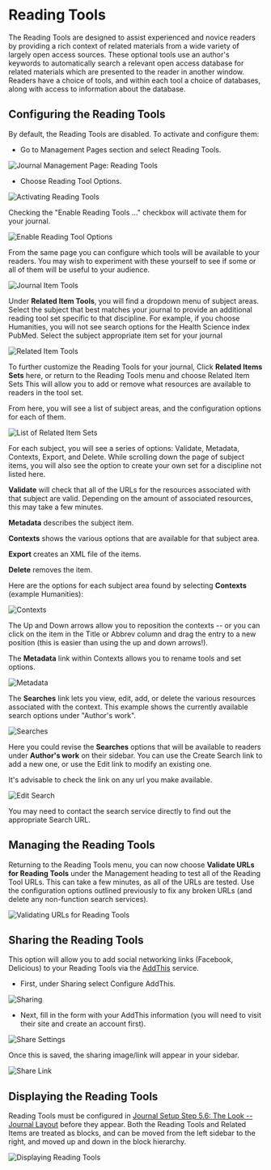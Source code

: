 # Reading Tools

The Reading Tools are designed to assist experienced and novice readers by providing a rich context of related materials from a wide variety of largely open access sources. These optional tools use an author's keywords to automatically search a relevant open access database for related materials which are presented to the reader in another window. Readers have a choice of tools, and within each tool a choice of databases, along with access to information about the database.


## Configuring the Reading Tools



By default, the Reading Tools are disabled. To activate and configure them:

* Go to Management Pages section and select Reading Tools.



![Journal Management Page: Reading Tools](images/chapter5/jm_reading_tools.png)


* Choose Reading Tool Options.


![Activating Reading Tools](images/chapter5/rt_config.png)


Checking the "Enable Reading Tools ..." checkbox will activate them for your journal.


![Enable Reading Tool Options](images/chapter5/rt_options.png)

From the same page you can configure which tools will be available to your readers. You may wish to experiment with these yourself to see if some or all of them will be useful to your audience.



![Journal Item Tools](images/chapter5/rt_journal_items.png)


Under **Related Item Tools**, you will find a dropdown menu of subject areas. Select the subject that best matches your journal to provide an additional reading tool set specific to that discipline. For example, if you choose Humanities, you will not see search options for the Health Science index PubMed. Select the subject appropriate item set for your journal



![Related Item Tools](images/chapter5/rt_related_items.png)

To further customize the Reading Tools for your journal, Click **Related Items Sets** here, or return to the Reading Tools menu and choose Related Item Sets This will allow you to add or remove what resources are available to readers in the tool set.

From here, you will see a list of subject areas, and the configuration options for each of them.



![List of Related Item Sets](images/chapter5/rt_related_sets.png)


For each subject, you will see a series of options: Validate, Metadata, Contexts, Export, and Delete. While scrolling down the page of subject items, you will also see the option to create your own set for a discipline not listed here.

**Validate** will check that all of the URLs for the resources associated with that subject are valid. Depending on the amount of associated resources, this may take a few minutes.

**Metadata** describes the subject item.

**Contexts** shows the various options that are available for that subject area.

**Export** creates an XML file of the items.

**Delete** removes the item.


Here are the options for each subject area found by selecting **Contexts** (example Humanities):



![Contexts](images/chapter5/rt_contexts.png)

The Up and Down arrows allow you to reposition the contexts -- or you can click on the item in the Title or Abbrev column and drag the entry to a new position (this is easier than using the up and down arrows!).

The **Metadata** link within Contexts allows you to rename tools and set options.


![Metadata](images/chapter5/rt_metadata.png)



The **Searches** link lets you view, edit, add, or delete the various resources associated with the context. This example shows the currently available search options under "Author's work".



![Searches](images/chapter5/rt_searches.png)

Here you could revise the **Searches** options that will be available to readers under **Author's work** on their sidebar. You can use the Create Search link to add a new one, or use the Edit link to modify an existing one.

It's advisable to check the link on any url you make available.



![Edit Search](images/chapter5/rt_edit_searches.png)

You may need to contact the search service directly to find out the appropriate Search URL.



## Managing the Reading Tools



Returning to the Reading Tools menu, you can now choose **Validate URLs for Reading Tools** under the Management heading to test all of the Reading Tool URLs. This can take a few minutes, as all of the URLs are tested. Use the configuration options outlined previously to fix any broken URLs (and delete any non-function search services).

![Validating URLs for Reading Tools](images/chapter5/rt_validate_urls.png)


## Sharing the Reading Tools

This option will allow you to add social networking links (Facebook, Delicious) to your Reading Tools via the [AddThis](http://addthis.com) service.

* First, under Sharing select Configure AddThis.

![Sharing](images/chapter5/rt_sharing.png)


* Next, fill in the form with your AddThis information (you will need to visit their site and create an account first).


![Share Settings](images/chapter5/rt_share_settings.png)

Once this is saved, the sharing image/link will appear in your sidebar.

![Share Link](images/chapter5/share.png)




## Displaying the Reading Tools



Reading Tools must be configured in [Journal Setup Step 5.6: The Look -- Journal Layout](https://docs.pkp.sfu.ca/learning-ojs-2/en/step_five_the_look) before they appear. Both the Reading Tools and Related Items are treated as blocks, and can be moved from the left sidebar to the right, and moved up and down in the block hierarchy.

![Displaying Reading Tools](images/chapter5/rt_display.png)
